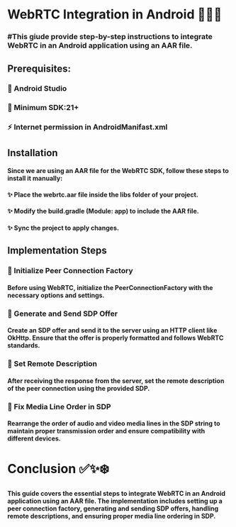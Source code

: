 # WebRTC Integration in Android 📱🌐🎥

### #This giude provide step-by-step instructions to integrate WebRTC in an Android application using an AAR file.

   ## Prerequisites:
   
   ### 🚀 Android Studio 
   ### 🚀 Minimum SDK:21+
   ### ⚡ Internet permission in AndroidManifast.xml

## Installation
#### Since we are using an AAR file for the WebRTC SDK, follow these steps to install it manually:

  #### ✨ Place the webrtc.aar file inside the libs folder of your project.
  #### ✨ Modify the build.gradle (Module: app) to include the AAR file.
  #### ✨ Sync the project to apply changes.

## Implementation Steps

  ### 📌 Initialize Peer Connection Factory
  #### Before using WebRTC, initialize the PeerConnectionFactory with the necessary options and settings.
  
  ### 📌 Generate and Send SDP Offer
  #### Create an SDP offer and send it to the server using an HTTP client like OkHttp. Ensure that the offer is properly formatted and follows WebRTC standards.
  
  ### 📌 Set Remote Description
  #### After receiving the response from the server, set the remote description of the peer connection using the provided SDP.
  
  ### 📌 Fix Media Line Order in SDP
  #### Rearrange the order of audio and video media lines in the SDP string to maintain proper transmission order and ensure compatibility with different devices.


# Conclusion ✅✨❄️

#### This guide covers the essential steps to integrate WebRTC in an Android application using an AAR file. The implementation includes setting up a peer connection factory, generating and sending SDP offers, handling remote descriptions, and ensuring proper media line ordering in SDP.
  

